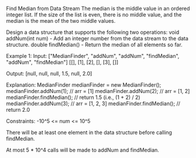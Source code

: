 Find Median from Data Stream
The median is the middle value in an ordered integer list. If the size of the list is even, there is no middle value, and the median is the mean of the two middle values.

Design a data structure that supports the following two operations:
void addNum(int num) - Add an integer number from the data stream to the data structure.
double findMedian() - Return the median of all elements so far.

Example 1:
Input:
["MedianFinder", "addNum", "addNum", "findMedian", "addNum", "findMedian"]
[[], [1], [2], [], [3], []]

Output:
[null, null, null, 1.5, null, 2.0]

Explanation:
MedianFinder medianFinder = new MedianFinder();
medianFinder.addNum(1);    // arr = [1]
medianFinder.addNum(2);    // arr = [1, 2]
medianFinder.findMedian(); // return 1.5 (i.e., (1 + 2) / 2)
medianFinder.addNum(3);    // arr = [1, 2, 3]
medianFinder.findMedian(); // return 2.0

Constraints:
-10^5 <= num <= 10^5

There will be at least one element in the data structure before calling findMedian.

At most 5 * 10^4 calls will be made to addNum and findMedian.